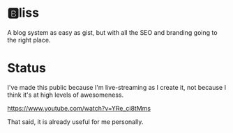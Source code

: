 # 🅱liss

A blog system as easy as gist, but with all the SEO and branding going to the
right place.

# Status

I've made this public because I'm live-streaming as I create it, not because I
think it's at high levels of awesomeness.

<https://www.youtube.com/watch?v=YRe_ci8tMms>

That said, it is already useful for me personally.
